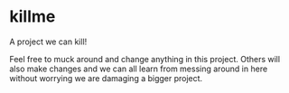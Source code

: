 killme
======

A project we can kill!

Feel free to muck around and change anything in this project.  Others will also make changes and we can all learn from messing around in here without worrying we are damaging a bigger project.
